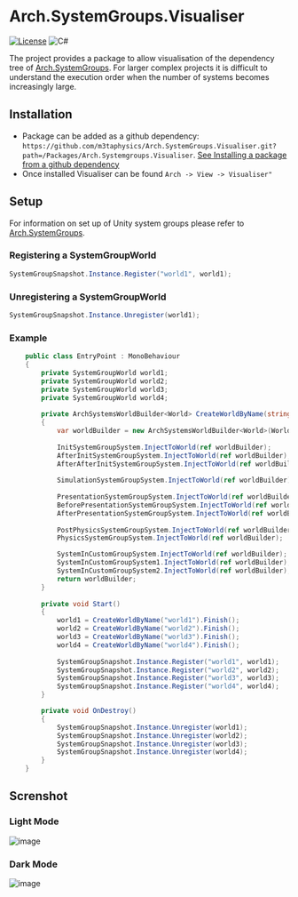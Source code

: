 # Arch.SystemGroups.Visualiser

[![License](https://img.shields.io/badge/License-Apache_2.0-blue.svg?style=for-the-badge)](https://opensource.org/licenses/Apache-2.0)
![C#](https://img.shields.io/badge/c%23-%23239120.svg?style=for-the-badge&logo=c-sharp&logoColor=white)


The project provides a package to allow visualisation of the dependency tree of [Arch.SystemGroups](https://github.com/mikhail-dcl/Arch.SystemGroups/). For larger complex projects it is difficult to understand the execution order when the number of systems becomes increasingly large.

## Installation
- Package can be added as a github dependency: ```https://github.com/m3taphysics/Arch.SystemGroups.Visualiser.git?path=/Packages/Arch.Systemgroups.Visualiser```. [See Installing a package from a github dependency](https://docs.unity3d.com/Manual/upm-ui-giturl.html)
- Once installed Visualiser can be found ```Arch -> View -> Visualiser" ```

## Setup
For information on set up of Unity system groups please refer to [Arch.SystemGroups](https://github.com/mikhail-dcl/Arch.SystemGroups).

### Registering a SystemGroupWorld
```C#
SystemGroupSnapshot.Instance.Register("world1", world1);
```


### Unregistering a SystemGroupWorld
```C#
SystemGroupSnapshot.Instance.Unregister(world1);
```

### Example
```C#
    public class EntryPoint : MonoBehaviour
    {
        private SystemGroupWorld world1;
        private SystemGroupWorld world2;
        private SystemGroupWorld world3;
        private SystemGroupWorld world4;
        
        private ArchSystemsWorldBuilder<World> CreateWorldByName(string name)
        {
            var worldBuilder = new ArchSystemsWorldBuilder<World>(World.Create());
            
            InitSystemGroupSystem.InjectToWorld(ref worldBuilder);
            AfterInitSystemGroupSystem.InjectToWorld(ref worldBuilder);
            AfterAfterInitSystemGroupSystem.InjectToWorld(ref worldBuilder);
            
            SimulationSystemGroupSystem.InjectToWorld(ref worldBuilder);
            
            PresentationSystemGroupSystem.InjectToWorld(ref worldBuilder);
            BeforePresentationSystemGroupSystem.InjectToWorld(ref worldBuilder);
            AfterPresentationSystemGroupSystem.InjectToWorld(ref worldBuilder);
            
            PostPhysicsSystemGroupSystem.InjectToWorld(ref worldBuilder);
            PhysicsSystemGroupSystem.InjectToWorld(ref worldBuilder);

            SystemInCustomGroupSystem.InjectToWorld(ref worldBuilder);
            SystemInCustomGroupSystem1.InjectToWorld(ref worldBuilder);
            SystemInCustomGroupSystem2.InjectToWorld(ref worldBuilder);
            return worldBuilder;
        }
        
        private void Start()
        {
            world1 = CreateWorldByName("world1").Finish();
            world2 = CreateWorldByName("world2").Finish();
            world3 = CreateWorldByName("world3").Finish();
            world4 = CreateWorldByName("world4").Finish();
            
            SystemGroupSnapshot.Instance.Register("world1", world1);
            SystemGroupSnapshot.Instance.Register("world2", world2);
            SystemGroupSnapshot.Instance.Register("world3", world3);
            SystemGroupSnapshot.Instance.Register("world4", world4);
        }

        private void OnDestroy()
        {
            SystemGroupSnapshot.Instance.Unregister(world1);
            SystemGroupSnapshot.Instance.Unregister(world2);
            SystemGroupSnapshot.Instance.Unregister(world3);
            SystemGroupSnapshot.Instance.Unregister(world4);
        }
    }
```

## Screnshot
### Light Mode
![image](https://github.com/m3taphysics/Arch.SystemGroups.Visualiser/assets/296469/aef588f5-036c-41de-80e4-c35b897737ab)

### Dark Mode
![image](https://github.com/m3taphysics/Arch.SystemGroups.Visualiser/assets/296469/092a936e-68ff-4a3e-8366-9a447ff77b6a)

##
